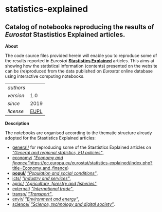 statistics-explained
====================

Catalog of notebooks reproducing the results of _Eurostat_ Stastistics Explained articles.
---

**About**

The code source files provided herein will enable you to reproduce some of the results reported in _Eurostat_ [**Stastistics Explained**](https://ec.europa.eu/eurostat/statistics-explained/index.php/Main_Page) articles. This aims at showing how the statistical information (contents) presented on the website can be (re)produced from the data published on _Eurostat_ online database using interactive computing notebooks.

<table align="center">
    <tr> <td align="left"><i>authors</i></td> <td align="left"> </td> </tr> 
    <tr> <td align="left"><i>version</i></td> <td align="left">1.0</td> </tr> 
    <tr> <td align="left"><i>since</i></td> <td align="left">2019</td> </tr> 
    <tr> <td align="left"><i>license</i></td> <td align="left"><a href="https://joinup.ec.europa.eu/sites/default/files/eupl1.1.-licence-en_0.pdfEUPL">EUPL</a> <i></i></td> </tr> 
</table>

**Description**

The notebooks are organised according to the thematic structure already adopted for the Stastistics Explained articles:

* [general/](general) for reproducing some of the Stastistics Explained articles on [_"General and regional statistics, EU policies"_](https://ec.europa.eu/eurostat/statistics-explained/index.php?title=General_and_regional_statistics,_EU_policies),
* [economy/](economy) [_"Economy and finance"_]()https://ec.europa.eu/eurostat/statistics-explained/index.php?title=Economy_and_finance)
* [**popul/**](popul) [_"Population and social conditions"_](https://ec.europa.eu/eurostat/statistics-explained/index.php?title=Population_and_social_conditions),
* [icts/](icts) [_"Industry and services"_](https://ec.europa.eu/eurostat/statistics-explained/index.php?title=Industry_and_services),
* [agric/](agric) [_"Agriculture, forestry and fisheries"_](https://ec.europa.eu/eurostat/statistics-explained/index.php?title=Agriculture,_forestry_and_fisheries),
* [external/](external) [_"International trade"_](https://ec.europa.eu/eurostat/statistics-explained/index.php?title=International_trade),
* [transp/](transp) [_"Transport"_](https://ec.europa.eu/eurostat/statistics-explained/index.php?title=Transport),
* [envir/](envir) [_"Environment and energy"_](https://ec.europa.eu/eurostat/statistics-explained/index.php?title=Environment_and_energy),
* [science/](science) [_"Science, technology and digital society"_](https://ec.europa.eu/eurostat/statistics-explained/index.php?title=Science,_technology_and_digital_society).

